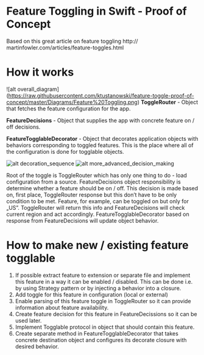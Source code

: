 # Feature Toggling in Swift - Proof of Concept
Based on this great article on feature toggling http:// martinfowler.com/articles/feature-toggles.html

# How it works
![alt overall_diagram] (https://raw.githubusercontent.com/ktustanowski/feature-toggle-proof-of-concept/master/Diagrams/Feature%20Toggling.png)
<b>ToggleRouter</b> - Object that fetches the feature configuration for the app.

<b>FeatureDecisions</b> - Object that supplies the app with concrete feature on / off decisions. 

<b>FeatureTogglableDecorator</b> - Object that decorates application objects with behaviors corresponding to toggled features. This is the place where all of the configuration is done for togglable objects.

![alt decoration_sequence](https://raw.githubusercontent.com/ktustanowski/feature-toggle-proof-of-concept/master/Diagrams/Feature%20Toggle%20Sequence.png)
![alt more_advanced_decision_making](https://raw.githubusercontent.com/ktustanowski/feature-toggle-proof-of-concept/master/Diagrams/Feature%20Toggle%20Sequence%20Region%20Check.png)

Root of the toggle is ToggleRouter which has only one thing to do - load configuration from a source.
FeatureDecisions object responsibility is determine whether a feature should be on / off. This decision is made based on, first place, ToggleRouter response but this don’t have to be only condition to be met. Feature, for example, can be toggled on but only for „US”. ToggleRouter will return this info and FeatureDecisions will check current region and act accordingly.
FeatureTogglableDecorator based on response from FeatureDecisions will update object behavior.

# How to make new / existing feature togglable
1. If possible extract feature to extension or separate file and implement this feature in a way it can be enabled / disabled. This can be done i.e. by using Strategy pattern or by injecting a behavior into a closure.
2. Add toggle for this feature in configuration (local or external)
3. Enable parsing of this feature toggle in ToggleRouter so it can provide information about
feature availability.
4. Create feature decision for this feature in FeatureDecissions so it can be used later.
5. Implement Togglable protocol in object that should contain this feature.
6. Create separate method in FeatureTogglableDecorator that takes concrete destination object
and configures its decorate closure with desired behavior.
